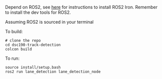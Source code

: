 Depend on ROS2, see [here](https://docs.ros.org/en/iron/Installation/Ubuntu-Install-Debians.html) for instructions to install ROS2 Iron. Remember to install the dev tools for ROS2.

Assuming ROS2 is sourced in your terminal

To build:
```
# clone the repo
cd dsc190-track-detection
colcon build
```

To run:
```
source install/setup.bash
ros2 run lane_detection lane_detection_node